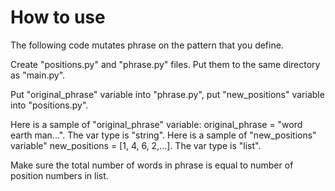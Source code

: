 # How to use
The following code mutates phrase on the pattern that you define.

Create "positions.py" and "phrase.py" files. Put them to the same directory as "main.py".

Put "original_phrase" variable into "phrase.py", put "new_positions" variable into "positions.py".

Here is a sample of "original_phrase" variable: original_phrase = "word earth man...". The var type is "string".
Here is a sample of "new_positions" variable" new_positions = [1, 4, 6, 2,...]. The var type is "list".

Make sure the total number of words in phrase is equal to number of position numbers in list. 